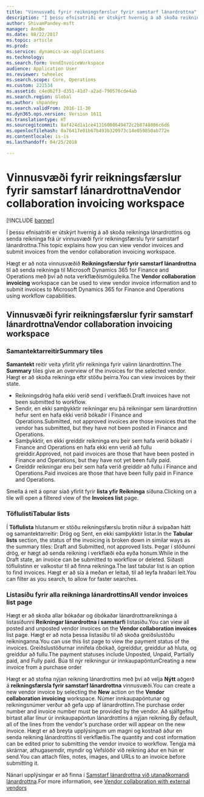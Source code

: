 ```yaml
---
title: "Vinnusvæði fyrir reikningsfærslur fyrir samstarf lánardrottna"
description: "Í þessu efnisatriði er útskýrt hvernig á að skoða reikninga lánardrottins og senda reikninga frá úr vinnusvæði fyrir reikningsfærslu fyrir samstarf lánardrottna."
author: ShivamPandey-msft
manager: AnnBe
ms.date: 08/22/2017
ms.topic: article
ms.prod: 
ms.service: dynamics-ax-applications
ms.technology: 
ms.search.form: VendInvoiceWorkspace
audience: Application User
ms.reviewer: twheeloc
ms.search.scope: Core, Operations
ms.custom: 221534
ms.assetid: c4ed62f3-d351-41d7-a2ad-790576cde4ab
ms.search.region: Global
ms.author: shpandey
ms.search.validFrom: 2016-11-30
ms.dyn365.ops.version: Version 1611
ms.translationtype: HT
ms.sourcegitcommit: 8af424d1a1ce41316008649472c2b8748806c6d6
ms.openlocfilehash: 0a76417e01b67b493b320973c14e059850ab772e
ms.contentlocale: is-is
ms.lasthandoff: 04/25/2018

---
```


# <a name="vendor-collaboration-invoicing-workspace"></a><span data-ttu-id="a6046-103">Vinnusvæði fyrir reikningsfærslur fyrir samstarf lánardrottna</span><span class="sxs-lookup"><span data-stu-id="a6046-103">Vendor collaboration invoicing workspace</span></span>

[!INCLUDE [banner](../includes/banner.md)]

<span data-ttu-id="a6046-104">Í þessu efnisatriði er útskýrt hvernig á að skoða reikninga lánardrottins og senda reikninga frá úr vinnusvæði fyrir reikningsfærslu fyrir samstarf lánardrottna.</span><span class="sxs-lookup"><span data-stu-id="a6046-104">This topic explains how you can view vendor invoices and submit invoices from the vendor collaboration invoicing workspace.</span></span>

<span data-ttu-id="a6046-105">Hægt er að nota vinnusvæðið **Reikningsfærslur fyrir samstarf lánardrottna** til að senda reikninga til Microsoft Dynamics 365 for Finance and Operations með því að nota verkflæðismöguleika.</span><span class="sxs-lookup"><span data-stu-id="a6046-105">The **Vendor collaboration invoicing** workspace can be used to view vendor invoice information and to submit invoices to Microsoft Dynamics 365 for Finance and Operations using workflow capabilities.</span></span>


<a name="vendor-collaboration-invoicing-workspace"></a><span data-ttu-id="a6046-106">Vinnusvæði fyrir reikningsfærslur fyrir samstarf lánardrottna</span><span class="sxs-lookup"><span data-stu-id="a6046-106">Vendor collaboration invoicing workspace</span></span>
----------------------------------------

### <a name="summary-tiles"></a><span data-ttu-id="a6046-107">Samantektarreitir</span><span class="sxs-lookup"><span data-stu-id="a6046-107">Summary tiles</span></span>

<span data-ttu-id="a6046-108">**Samantekt** reitir veita yfirlit yfir reikninga fyrir valinn lánardrottinn.</span><span class="sxs-lookup"><span data-stu-id="a6046-108">The **Summary** tiles give an overview of the invoices for the selected vendor.</span></span> <span data-ttu-id="a6046-109">Hægt er að skoða reikninga eftir stöðu þeirra.</span><span class="sxs-lookup"><span data-stu-id="a6046-109">You can view invoices by their state.</span></span>
-   <span data-ttu-id="a6046-110">Reikningsdrög hafa ekki verið send í verkflæði.</span><span class="sxs-lookup"><span data-stu-id="a6046-110">Draft invoices have not been submitted to workflow.</span></span>
-   <span data-ttu-id="a6046-111">Sendir, en ekki samþykktir reikningar eru þá reikningar sem lánardrottinn hefur sent en hafa ekki verið bókaðir í Finance and Operations.</span><span class="sxs-lookup"><span data-stu-id="a6046-111">Submitted, not approved invoices are those invoices that the vendor has submitted, but they have not been posted in Finance and Operations.</span></span>
-   <span data-ttu-id="a6046-112">Samþykktir, en ekki greiddir reikninga eru þeir sem hafa verið bókaðir í Finance and Operations en hafa ekki enn verið að fullu greiddir.</span><span class="sxs-lookup"><span data-stu-id="a6046-112">Approved, not paid invoices are those that have been posted in Finance and Operations, but they have not yet been fully paid.</span></span>
-   <span data-ttu-id="a6046-113">Greiddir reikningar eru þeir sem hafa verið greiddir að fullu í Finance and Operations.</span><span class="sxs-lookup"><span data-stu-id="a6046-113">Paid invoices are those that have been fully paid in Finance and Operations.</span></span>

<span data-ttu-id="a6046-114">Smella á reit á opnar síað yfirlit fyrir **lista yfir Reikninga** síðuna.</span><span class="sxs-lookup"><span data-stu-id="a6046-114">Clicking on a tile will open a filtered view of the **Invoices list** page.</span></span>

### <a name="tabular-lists"></a><span data-ttu-id="a6046-115">Töflulisti</span><span class="sxs-lookup"><span data-stu-id="a6046-115">Tabular lists</span></span>

<span data-ttu-id="a6046-116">Í **Töflulista** hlutanum er stöðu reikningsfærslu brotin niður á svipaðan hátt og samantektarreitir: Drög og Sent, en ekki samþykktir listar.</span><span class="sxs-lookup"><span data-stu-id="a6046-116">In the **Tabular lists** section, the status of the invoicing is broken down in similar ways as the summary tiles: Draft and Submitted, not approved lists.</span></span> <span data-ttu-id="a6046-117">Þegar í stöðunni drög, er hægt að senda reikning í verkflæði eða eyða honum.</span><span class="sxs-lookup"><span data-stu-id="a6046-117">While in the Draft state, an invoice can be submitted to workflow or deleted.</span></span> <span data-ttu-id="a6046-118">Síðasti töflulistinn er valkostur til að finna reikninga.</span><span class="sxs-lookup"><span data-stu-id="a6046-118">The last tabular list is an option to find invoices.</span></span> <span data-ttu-id="a6046-119">Hægt er að sía á meðan er leitað, til að leyfa hraðari leit.</span><span class="sxs-lookup"><span data-stu-id="a6046-119">You can filter as you search, to allow for faster searches.</span></span>

### <a name="all-vendor-invoices-list-page"></a><span data-ttu-id="a6046-120">Listasíðu fyrir alla reikninga lánardrottins</span><span class="sxs-lookup"><span data-stu-id="a6046-120">All vendor invoices list page</span></span>

<span data-ttu-id="a6046-121">Hægt er að skoða allar bókaðar og óbókaðar lánardrottnareikninga á listasíðunni **Reikningar lánardrottna í samstarfi** listasíðu.</span><span class="sxs-lookup"><span data-stu-id="a6046-121">You can view all posted and unposted vendor invoices on the **Vendor collaboration invoices** list page.</span></span> <span data-ttu-id="a6046-122">Hægt er að nota þessa listasíðu til að skoða greiðslustöðu reikninganna.</span><span class="sxs-lookup"><span data-stu-id="a6046-122">You can use this list page to view the payment status of the invoices.</span></span> <span data-ttu-id="a6046-123">Greiðslustöðurnar innifela óbókað, ógreiddur, greiddur að hluta, og greiddur að fullu.</span><span class="sxs-lookup"><span data-stu-id="a6046-123">The payment statuses include Unposted, Unpaid, Partially paid, and Fully paid.</span></span>
<span data-ttu-id="a6046-124">Búa til nýr reikningur úr innkaupapöntun</span><span class="sxs-lookup"><span data-stu-id="a6046-124">Creating a new invoice from a purchase order</span></span>

<span data-ttu-id="a6046-125">Hægt er að stofna nýjan reikning lánardrottins með því að velja **Nýtt** aðgerð á **reikningsfærsla fyrir samstarf lánardrottna** vinnusvæði.</span><span class="sxs-lookup"><span data-stu-id="a6046-125">You can create a new vendor invoice by selecting the **New** action on the **Vendor collaboration invoicing** workspace.</span></span> <span data-ttu-id="a6046-126">Númer innkaupapöntunar og reikningsnúmer verður að gefa upp af lánardrottinn.</span><span class="sxs-lookup"><span data-stu-id="a6046-126">The purchase order number and invoice number must be provided by the vendor.</span></span> <span data-ttu-id="a6046-127">Að sjálfgefnu birtast allar línur úr innkaupapöntun lánardrottins á nýjan reikning.</span><span class="sxs-lookup"><span data-stu-id="a6046-127">By default, all of the lines from the vendor's purchase order will appear on the new invoice.</span></span> <span data-ttu-id="a6046-128">Hægt er að breyta upplýsingum um magni og kostnað áður en senda reikning lánardrottins til verkflæðis.</span><span class="sxs-lookup"><span data-stu-id="a6046-128">The quantity and cost information can be edited prior to submitting the vendor invoice to workflow.</span></span> <span data-ttu-id="a6046-129">Tengja má skrárnar, athugasemdir, myndir og Vefslóðir við reikning áður en hún er send.</span><span class="sxs-lookup"><span data-stu-id="a6046-129">You can attach files, notes, images, and URLs to an invoice before submitting it.</span></span>

<span data-ttu-id="a6046-130">Nánari upplýsingar er að finna í [Samstarf lánardrottna við utanaðkomandi lánardrottna](../../supply-chain/procurement/vendor-collaboration-work-external-vendors.md).</span><span class="sxs-lookup"><span data-stu-id="a6046-130">For more information, see [Vendor collaboration with external vendors](../../supply-chain/procurement/vendor-collaboration-work-external-vendors.md)</span></span>





